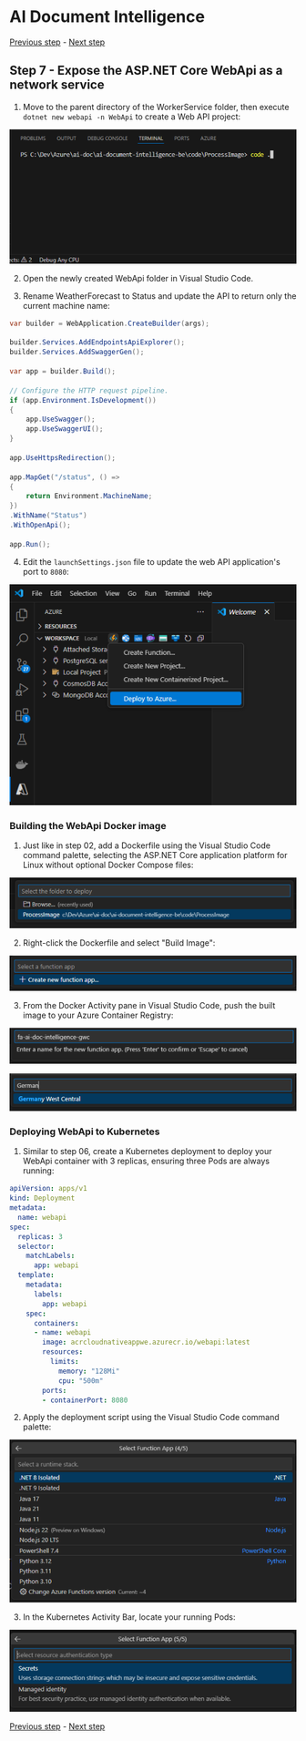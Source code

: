 # AI Document Intelligence

[Previous step](../step-06/README.md) - [Next step](../step-08/README.md)

## Step 7 - Expose the ASP.NET Core WebApi as a network service

1. Move to the parent directory of the WorkerService folder, then execute `dotnet new webapi -n WebApi` to create a Web API project:

![creating web api project](sshot-7-1.png)

2. Open the newly created WebApi folder in Visual Studio Code.

3. Rename WeatherForecast to Status and update the API to return only the current machine name:

```csharp
var builder = WebApplication.CreateBuilder(args);

builder.Services.AddEndpointsApiExplorer();
builder.Services.AddSwaggerGen();

var app = builder.Build();

// Configure the HTTP request pipeline.
if (app.Environment.IsDevelopment())
{
    app.UseSwagger();
    app.UseSwaggerUI();
}

app.UseHttpsRedirection();

app.MapGet("/status", () =>
{
    return Environment.MachineName;
})
.WithName("Status")
.WithOpenApi();

app.Run();

```

4. Edit the `launchSettings.json` file to update the web API application's port to `8080`:

![changing the port number](sshot-7-2.png)

### Building the WebApi Docker image

1. Just like in step 02, add a Dockerfile using the Visual Studio Code command palette, selecting the ASP.NET Core application platform for Linux without optional Docker Compose files:

![generating docker files](sshot-7-3.png)

2. Right-click the Dockerfile and select "Build Image":

![creating web api image](sshot-7-4.png)

3. From the Docker Activity pane in Visual Studio Code, push the built image to your Azure Container Registry:

![pushing web api image](sshot-7-5.png)

![web api image in container registry](sshot-7-6.png)

### Deploying WebApi to Kubernetes

1. Similar to step 06, create a Kubernetes deployment to deploy your WebApi container with 3 replicas, ensuring three Pods are always running:

```yaml
apiVersion: apps/v1
kind: Deployment
metadata:
  name: webapi
spec:
  replicas: 3
  selector:
    matchLabels:
      app: webapi
  template:
    metadata:
      labels:
        app: webapi
    spec:
      containers:
      - name: webapi
        image: acrcloudnativeappwe.azurecr.io/webapi:latest
        resources:
          limits:
            memory: "128Mi"
            cpu: "500m"
        ports:
        - containerPort: 8080
```

2. Apply the deployment script using the Visual Studio Code command palette:

![deploying web api to kubernetes](sshot-7-7.png)

3. In the Kubernetes Activity Bar, locate your running Pods:

![web api deployed to kubernetes](sshot-7-8.png)


[Previous step](../step-06/README.md) - [Next step](../step-08/README.md)